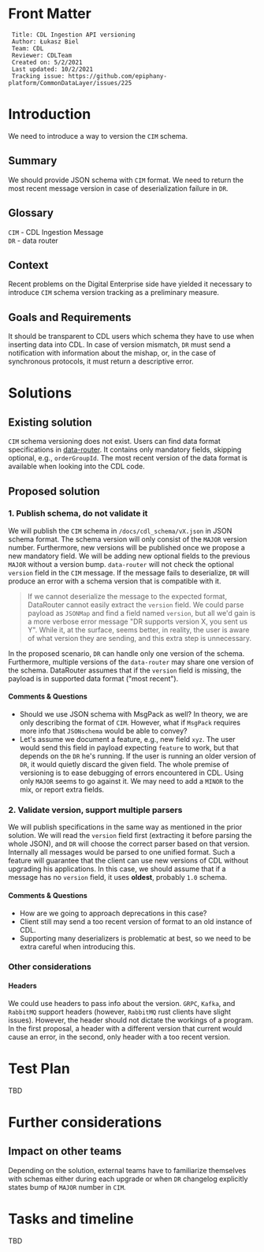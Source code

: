 # Front Matter

```
 Title: CDL Ingestion API versioning
 Author: Łukasz Biel
 Team: CDL
 Reviewer: CDLTeam
 Created on: 5/2/2021
 Last updated: 10/2/2021
 Tracking issue: https://github.com/epiphany-platform/CommonDataLayer/issues/225
```

# Introduction

We need to introduce a way to version the `CIM` schema.

## Summary

We should provide JSON schema with `CIM` format.
We need to return the most recent message version in case of deserialization failure in `DR`.

## Glossary

`CIM` - CDL Ingestion Message \
`DR` - data router

## Context

Recent problems on the Digital Enterprise side have yielded it necessary
to introduce `CIM` schema version tracking as a preliminary measure.

## Goals and Requirements

It should be transparent to CDL users which schema they have to use when inserting data into CDL.
In case of version mismatch, `DR` must send a notification with information about the mishap, or,
in the case of synchronous protocols, it must return a descriptive error.

# Solutions

## Existing solution

`CIM` schema versioning does not exist.
Users can find data format specifications in [data-router][data-router-readme].
It contains only mandatory fields, skipping optional, e.g., `orderGroupId`.
The most recent version of the data format is available when looking into the CDL code.

## Proposed solution

### 1. Publish schema, do not validate it

We will publish the `CIM` schema in `/docs/cdl_schema/vX.json` in JSON schema format.
The schema version will only consist of the `MAJOR` version number.
Furthermore, new versions will be published once we propose a new mandatory field.
We will be adding new optional fields to the previous `MAJOR` without a version bump.
`data-router` will not check the optional `version` field in the `CIM` message.
If the message fails to deserialize, `DR` will produce an error with a schema version that is compatible with it.

> If we cannot deserialize the message to the expected format, DataRouter cannot easily extract the `version` field.
We could parse payload as `JSONMap` and find a field named `version`, but all we'd gain is a more verbose error
message "DR supports version X, you sent us Y". While it, at the surface, seems better, in reality,
the user is aware of what version they are sending, and this extra step is unnecessary.

In the proposed scenario, `DR` can handle only one version of the schema.
Furthermore, multiple versions of the `data-router` may share one version of the schema.
DataRouter assumes that if the `version` field is missing, the payload is in supported data format ("most recent").

#### Comments & Questions

* Should we use JSON schema with MsgPack as well? In theory, we are only describing the format of `CIM`.
  However, what if `MsgPack` requires more info that `JSONschema` would be able to convey?
* Let's assume we document a feature, e.g., new field `xyz`.
  The user would send this field in payload expecting `feature` to work, but that depends on the `DR` he's running.
  If the user is running an older version of `DR`, it would quietly discard the given field.
  The whole premise of versioning is to ease debugging of errors encountered in CDL.
  Using only `MAJOR` seems to go against it. We may need to add a `MINOR` to the mix, or report extra fields.

### 2. Validate version, support multiple parsers

We will publish specifications in the same way as mentioned in the prior solution.
We will read the `version` field first (extracting it before parsing the whole JSON), and `DR` will choose the correct parser based on that version.
Internally all messages would be parsed to one unified format.
Such a feature will guarantee that the client can use new versions of CDL without upgrading his applications.
In this case, we should assume that if a message has no `version` field, it uses **oldest**, probably `1.0` schema.

#### Comments & Questions
* How are we going to approach deprecations in this case?
* Client still may send a too recent version of format to an old instance of CDL.
* Supporting many deserializers is problematic at best, so we need to be extra careful when introducing this.

### Other considerations

#### Headers
We could use headers to pass info about the version.
`GRPC`, `Kafka`, and `RabbitMQ` support headers (however, `RabbitMQ` rust clients have slight issues).
However, the header should not dictate the workings of a program. In the first proposal,
a header with a different version that current would cause an error,
in the second, only header with a too recent version.

# Test Plan
TBD

# Further considerations
## Impact on other teams
Depending on the solution, external teams have to familiarize themselves with schemas either
during each upgrade or when `DR` changelog explicitly states bump of `MAJOR` number in `CIM`.

# Tasks and timeline
TBD

[data-router-readme]: /docs/data_router.md
